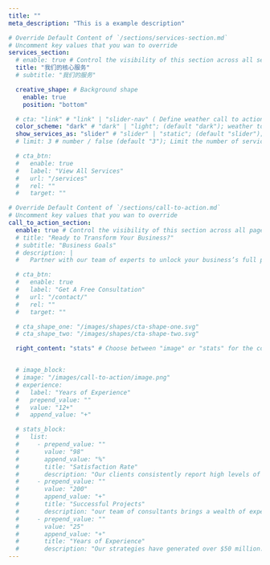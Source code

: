 ```yaml
---
title: ""
meta_description: "This is a example description"

# Override Default Content of `/sections/services-section.md`
# Uncomment key values that you wan to override
services_section:
  # enable: true # Control the visibility of this section across all services single
  title: "我们的核心服务"
  # subtitle: "我们的服务"

  creative_shape: # Background shape
    enable: true
    position: "bottom"

  # cta: "link" # "link" | "slider-nav" ( Define weather call to action button should be slider control or a link )
  color_scheme: "dark" # "dark" | "light"; (default "dark"); weather to show services in light or dark color scheme
  show_services_as: "slider" # "slider" | "static"; (default "slider"); weather to show services as slider or static list
  # limit: 3 # number / false (default "3"); Limit the number of services to be displayed (Only work if show_services_as is static)

  # cta_btn:
  #   enable: true
  #   label: "View All Services"
  #   url: "/services"
  #   rel: ""
  #   target: ""

# Override Default Content of `/sections/call-to-action.md`
# Uncomment key values that you wan to override
call_to_action_section:
  enable: true # Control the visibility of this section across all pages where it is used
  # title: "Ready to Transform Your Business?"
  # subtitle: "Business Goals"
  # description: |
  #   Partner with our team of experts to unlock your business’s full potential. Schedule your free consultation and discover how we can help you.

  # cta_btn:
  #   enable: true
  #   label: "Get A Free Consultation"
  #   url: "/contact/"
  #   rel: ""
  #   target: ""

  # cta_shape_one: "/images/shapes/cta-shape-one.svg"
  # cta_shape_two: "/images/shapes/cta-shape-two.svg"

  right_content: "stats" # Choose between "image" or "stats" for the content of the right side of the section


  # image_block:
  # image: "/images/call-to-action/image.png"
  # experience:
  #   label: "Years of Experience"
  #   prepend_value: ""
  #   value: "12+"
  #   append_value: "+"

  # stats_block:
  #   list:
  #     - prepend_value: ""
  #       value: "98"
  #       append_value: "%"
  #       title: "Satisfaction Rate"
  #       description: "Our clients consistently report high levels of satisfaction"
  #     - prepend_value: ""
  #       value: "200"
  #       append_value: "+"
  #       title: "Successful Projects"
  #       description: "our team of consultants brings a wealth of expertise."
  #     - prepend_value: ""
  #       value: "25"
  #       append_value: "+"
  #       title: "Years of Experience"
  #       description: "Our strategies have generated over $50 million."
---
```

